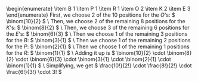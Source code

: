 \begin{enumerate}
\item B 1
\item P 1
\item R 1
\item O 2
\item K 2
\item E 3
\end{enumerate}
First, we choose 2 of the 10 positions for the $O$'s: $ \binom{10}{2} $ \\
Then, we choose 2 of the remaining 8 positions for the $K$'s: $ \binom{8}{2} $ \\
Then, we choose 3 of the remaining 6 positions for the $E$'s: $ \binom{6}{3} $ \\
Then we choose 1 of the remaining 3 positions for the $B$: $ \binom{3}{1} $ \\
Then we choose 1 of the remaining 2 positions for the $P$: $ \binom{2}{1} $ \\
Then we choose 1 of the remaining 1 positions for the $R$: $ \binom{1}{1} $ \\
Adding it up is $ \binom{10}{2} \cdot \binom{8}{2} \cdot \binom{6}{3} \cdot \binom{3}{1} \cdot \binom{2}{1} \cdot \binom{1}{1} $ \\
Simplifying, we get $ \frac{10!}{2!} \cdot \frac{8!}{2!} \cdot \frac{6!}{3!} \cdot 3! $
